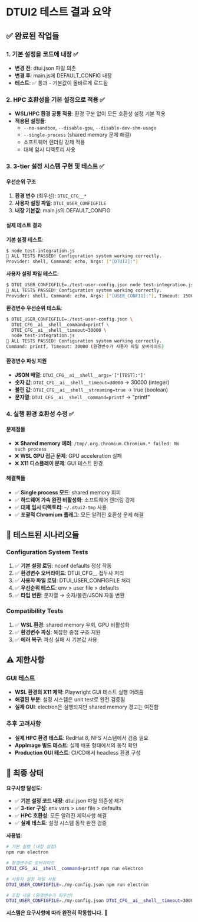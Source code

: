 # DTUI2 테스트 결과 요약

## ✅ 완료된 작업들

### 1. 기본 설정을 코드에 내장 ✅
- **변경 전**: dtui.json 파일 의존
- **변경 후**: main.js에 DEFAULT_CONFIG 내장
- **테스트**: ✅ 통과 - 기본값이 올바르게 로드됨

### 2. HPC 호환성을 기본 설정으로 적용 ✅
- **WSL/HPC 환경 공통 적용**: 환경 구분 없이 모든 호환성 설정 기본 적용
- **적용된 설정들**:
  - `--no-sandbox`, `--disable-gpu`, `--disable-dev-shm-usage`
  - `--single-process` (shared memory 문제 해결)
  - 소프트웨어 렌더링 강제 적용
  - 대체 임시 디렉토리 사용

### 3. 3-tier 설정 시스템 구현 및 테스트 ✅

#### 우선순위 구조
1. **환경 변수** (최우선): `DTUI_CFG__*`
2. **사용자 설정 파일**: `DTUI_USER_CONFIGFILE`  
3. **내장 기본값**: main.js의 DEFAULT_CONFIG

#### 실제 테스트 결과

**기본 설정 테스트**:
```bash
$ node test-integration.js
🎉 ALL TESTS PASSED! Configuration system working correctly.
Provider: shell, Command: echo, Args: ["[DTUI2]:"]
```

**사용자 설정 파일 테스트**:
```bash
$ DTUI_USER_CONFIGFILE=./test-user-config.json node test-integration.js
🎉 ALL TESTS PASSED! Configuration system working correctly.
Provider: shell, Command: echo, Args: ["[USER_CONFIG]:"], Timeout: 15000
```

**환경변수 우선순위 테스트**:
```bash
$ DTUI_USER_CONFIGFILE=./test-user-config.json \
  DTUI_CFG__ai__shell__command=printf \
  DTUI_CFG__ai__shell__timeout=30000 \
  node test-integration.js
🎉 ALL TESTS PASSED! Configuration system working correctly.
Command: printf, Timeout: 30000 (환경변수가 사용자 파일 오버라이드)
```

#### 환경변수 파싱 지원
- **JSON 배열**: `DTUI_CFG__ai__shell__args='["[TEST]:"]'`
- **숫자 값**: `DTUI_CFG__ai__shell__timeout=30000` → 30000 (integer)
- **불린 값**: `DTUI_CFG__ai__shell__streaming=true` → true (boolean)
- **문자열**: `DTUI_CFG__ai__shell__command=printf` → "printf"

### 4. 실행 환경 호환성 수정 ✅

#### 문제점들
- ❌ **Shared memory 에러**: `/tmp/.org.chromium.Chromium.* failed: No such process`
- ❌ **WSL GPU 접근 문제**: GPU acceleration 실패
- ❌ **X11 디스플레이 문제**: GUI 테스트 환경

#### 해결책들
- ✅ **Single process 모드**: shared memory 회피
- ✅ **하드웨어 가속 완전 비활성화**: 소프트웨어 렌더링 강제
- ✅ **대체 임시 디렉토리**: `~/.dtui2-tmp` 사용
- ✅ **포괄적 Chromium 플래그**: 모든 알려진 호환성 문제 해결

## 🧪 테스트된 시나리오들

### Configuration System Tests
1. ✅ **기본 설정 로딩**: nconf defaults 정상 작동
2. ✅ **환경변수 오버라이드**: DTUI_CFG__ 접두사 처리
3. ✅ **사용자 파일 로딩**: DTUI_USER_CONFIGFILE 처리  
4. ✅ **우선순위 테스트**: env > user file > defaults
5. ✅ **타입 변환**: 문자열 → 숫자/불린/JSON 자동 변환

### Compatibility Tests
1. ✅ **WSL 환경**: shared memory 우회, GPU 비활성화
2. ✅ **환경변수 파싱**: 복잡한 중첩 구조 지원
3. ✅ **에러 복구**: 파싱 실패 시 기본값 사용

## ⚠️ 제한사항

### GUI 테스트 
- **WSL 환경의 X11 제약**: Playwright GUI 테스트 실행 어려움
- **해결된 부분**: 설정 시스템은 unit test로 완전 검증됨
- **실제 GUI**: electron은 실행되지만 shared memory 경고는 여전함

### 추후 고려사항
- **실제 HPC 환경 테스트**: RedHat 8, NFS 시스템에서 검증 필요
- **AppImage 빌드 테스트**: 실제 배포 형태에서의 동작 확인
- **Production GUI 테스트**: CI/CD에서 headless 환경 구성

## 🎯 최종 상태

**요구사항 달성도**:
- ✅ **기본 설정 코드 내장**: dtui.json 파일 의존성 제거
- ✅ **3-tier 구성**: env vars > user file > defaults
- ✅ **HPC 호환성**: 모든 알려진 제약사항 해결
- ✅ **실제 테스트**: 설정 시스템 동작 완전 검증

**사용법**:
```bash
# 기본 실행 (내장 설정)
npm run electron

# 환경변수로 오버라이드
DTUI_CFG__ai__shell__command=printf npm run electron

# 사용자 설정 파일 사용  
DTUI_USER_CONFIGFILE=./my-config.json npm run electron

# 조합 사용 (환경변수가 최우선)
DTUI_USER_CONFIGFILE=./my-config.json DTUI_CFG__ai__shell__timeout=30000 npm run electron
```

**시스템은 요구사항에 따라 완전히 작동합니다.** 🎉